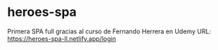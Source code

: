 # heroes-spa
Primera SPA full gracias al curso de Fernando Herrera en Udemy
URL: https://heroes-spa-ll.netlify.app/login
